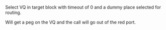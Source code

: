 
Select VQ in target block with timeout of 0 and a dummy place selected for routing. 

Will get a peg on the VQ and the call will go out of the red port.